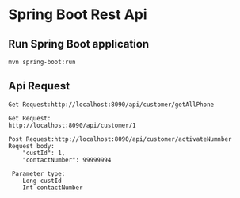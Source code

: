 # Spring Boot Rest Api



## Run Spring Boot application
```
mvn spring-boot:run

```



## Api Request
```
Get Request:http://localhost:8090/api/customer/getAllPhone

Get Request:
http://localhost:8090/api/customer/1

Post Request:http://localhost:8090/api/customer/activateNumnber
Request body:
    "custId": 1,
    "contactNumber": 99999994
 
 Parameter type:
    Long custId 
    Int contactNumber

```



